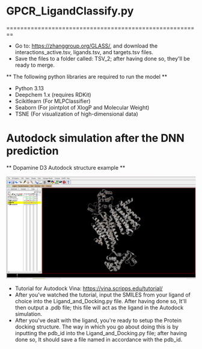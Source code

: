# GPCR_LigandClassify.py

========================================================

* Go to: https://zhanggroup.org/GLASS/, and download the interactions_active.tsv, ligands.tsv, and targets.tsv files.
* Save the files to a folder called: TSV_2; after having done so, they'll be ready to merge. 

** The following python libraries are required to run the model **

* Python 3.13
* Deepchem 1.x (requires RDKit)
* Scikitlearn (For MLPClassifier)
* Seaborn (For jointplot of XlogP and Molecular Weight)
* TSNE (For visualization of high-dimensional data)

# Autodock simulation after the DNN prediction

** Dopamine D3 Autodock structure example **

![Alt text](D3_example.png)

* Tutorial for Autodock Vina: https://vina.scripps.edu/tutorial/ 
* After you've watched the tutorial, input the SMILES from your ligand of choice into the Ligand_and_Docking.py file. After having done so, It'll then output a .pdb file; this file will act as the ligand in the Autodock simulation. 
* After you've dealt with the ligand, you're ready to setup the Protein docking structure. The way in which you go about doing this is by inputting the pdb_id into the Ligand_and_Docking.py file; after having done so, It should save a file named in accordance with the pdb_id. 
